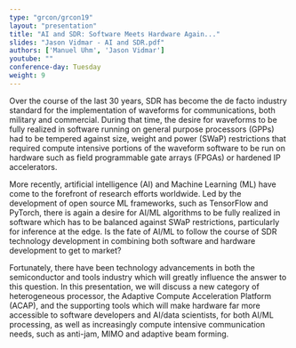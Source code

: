 ```yaml
---
type: "grcon/grcon19"
layout: "presentation"
title: "AI and SDR: Software Meets Hardware Again..."
slides: "Jason Vidmar - AI and SDR.pdf"
authors: ['Manuel Uhm', 'Jason Vidmar']
youtube: ""
conference-day: Tuesday
weight: 9
---
```

Over the course of the last 30 years, SDR has become the de facto industry standard for the implementation of waveforms for communications, both military and commercial. During that time, the desire for waveforms to be fully realized in software running on general purpose processors (GPPs) had to be tempered against size, weight and power (SWaP) restrictions that required compute intensive portions of the waveform software to be run on hardware such as field programmable gate arrays (FPGAs) or hardened IP accelerators. 

More recently, artificial intelligence (AI) and Machine Learning (ML) have come to the forefront of research efforts worldwide. Led by the development of open source ML frameworks, such as TensorFlow and PyTorch, there is again a desire for AI/ML algorithms to be fully realized in software which has to be balanced against SWaP restrictions, particularly for inference at the edge. Is the fate of AI/ML to follow the course of SDR technology development in combining both software and hardware development to get to market? 

Fortunately, there have been technology advancements in both the semiconductor and tools industry which will greatly influence the answer to this question. In this presentation, we will discuss a new category of heterogeneous processor, the Adaptive Compute Acceleration Platform (ACAP), and the supporting tools which will make hardware far more accessible to software developers and AI/data scientists, for both AI/ML processing, as well as increasingly compute intensive communication needs, such as anti-jam, MIMO and adaptive beam forming.
